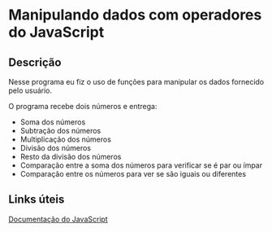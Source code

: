 # Manipulando dados com operadores do JavaScript

## Descrição
Nesse programa eu fiz o uso de funções para manipular os dados fornecido pelo usuário.

O programa recebe dois números e entrega:

 - Soma dos números
 - Subtração dos números
 - Multiplicação dos números
 - Divisão dos números
 - Resto da divisão dos números
 - Comparação entre a soma dos números para verificar se é par ou ímpar
 - Comparação entre os números para ver se são iguais ou diferentes

 ## Links úteis

 [Documentação do JavaScript](https://developer.mozilla.org/pt-BR/docs/Web/JavaScript/Guide/Expressions_and_operators)

